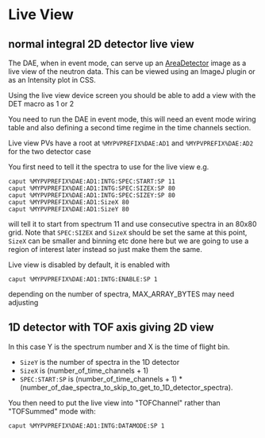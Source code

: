 # Live View

## normal integral 2D detector live view
 
The DAE, when in event mode, can serve up an [AreaDetector](https://github.com/areaDetector/ADCore) image as a live view of the neutron data. This can be viewed using an ImageJ plugin or as an Intensity plot in CSS.

Using the live view device screen you should be able to add a view with the DET macro as 1 or 2

You need to run the DAE in event mode, this will need an event mode wiring table and also defining a second time regime in the time channels section. 
 
Live view PVs have a root at `%MYPVPREFIX%DAE:AD1` and `%MYPVPREFIX%DAE:AD2` for the two detector case

You first need to tell it the spectra to use for the live view e.g.
```
caput %MYPVPREFIX%DAE:AD1:INTG:SPEC:START:SP 11
caput %MYPVPREFIX%DAE:AD1:INTG:SPEC:SIZEX:SP 80
caput %MYPVPREFIX%DAE:AD1:INTG:SPEC:SIZEY:SP 80
caput %MYPVPREFIX%DAE:AD1:SizeX 80
caput %MYPVPREFIX%DAE:AD1:SizeY 80
```
will tell it to start from spectrum 11 and use consecutive spectra in an 80x80 grid. Note that `SPEC:SIZEX` and `SizeX` should be set the same at this point, `SizeX` can be smaller and binning etc done here but we are going to use a region of interest later instead so just make them the same. 

Live view is disabled by default, it is enabled with
```
caput %MYPVPREFIX%DAE:AD1:INTG:ENABLE:SP 1
```
depending on the number of spectra, MAX_ARRAY_BYTES may need adjusting

## 1D detector with TOF axis giving 2D view

In this case Y is the spectrum number and X is the time of flight bin. 

* `SizeY` is the number of spectra in the 1D detector
* `SizeX` is (number_of_time_channels + 1)
* `SPEC:START:SP` is (number_of_time_channels + 1) * (number_of_dae_spectra_to_skip_to_get_to_1D_detector_spectra).

You then need to put the live view into "TOFChannel" rather than "TOFSummed" mode with:
```
caput %MYPVPREFIX%DAE:AD1:INTG:DATAMODE:SP 1
```
